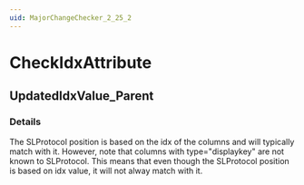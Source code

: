 ```yaml
---
uid: MajorChangeChecker_2_25_2
---
```


# CheckIdxAttribute

## UpdatedIdxValue_Parent

<!-- Description, Properties, ... sections are auto-generated. -->
<!-- REPLACE ME AUTO-GENERATION -->

### Details

The SLProtocol position is based on the idx of the columns and will typically match with it.
However, note that columns with type="displaykey" are not known to SLProtocol.
This means that even though the SLProtocol position is based on idx value, it will not alway match with it.

<!-- Uncomment to add example code -->
<!--### Example code-->
